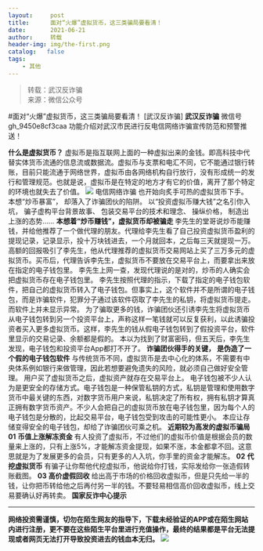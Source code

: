 ```yaml
---
layout:     post
title:      面对“火爆”虚拟货币，这三类骗局要看清！
date:       2021-06-21
author:     转载
header-img: img/the-first.png
catalog:   false
tags:
    - 其他
---
```


<blockquote><p>转载：武汉反诈骗<br>
来源：微信公众号</p></blockquote>

#面对“火爆”虚拟货币，这三类骗局要看清！
[武汉反诈骗]
**武汉反诈骗**
微信号gh_9450e8cf3caa
功能介绍对武汉市民进行反电信网络诈骗宣传防范和预警推送！

**什么是虚拟货币？**
虚拟币是指互联网上面的一种虚拟出来的金钱。即高科技中代替实体货币流通的信息流或数据流。虚拟币与支票和电汇不同，它不能通过银行转账，目前只能流通于网络世界，虚拟币由各网络机构自行放行，没有形成统一的发行和管理规范。也就是说，虚拟币是在特定的地方才有它的价值，离开了那个特定的环境也就失去了价值。
![]({{site.baseurl}}/postimg/vkBx0hKTMzeL60Gc14FMT6Xn1ab0eoBzT2UoDqMuGYgsKdCIh7SSt7j28JbRVHbkoVEf3GKzyJZv6KtxbwIicPg.jpeg)
电信网络诈骗
也开始向炙手可热的虚拟货币下手。
本想“炒币暴富”，
却落入了诈骗团伙的陷阱。
以“投资虚拟币赚大钱”之名引你入坑，
骗子虚构平台背景故事、
包装交易平台的技术和理念、
操纵价格，
制造出上涨的态势……
**本想着“炒币赚钱”，虚拟货币却被骗走**
李先生的堂哥说炒币能赚钱，并给他推荐了一个做代理的朋友。代理给李先生看了自己投资虚拟货币盈利的提现记录，记录显示，投十万块钱进去，一个月就回本，之后每三天就提现一万。
高额的回报吸引了李先生，他从代理推荐的虚拟货币交易网站上买了三万多元的虚拟货币。买币后，代理告诉李先生，虚拟货币不要放在交易平台上，而要拿出来放在指定的电子钱包里。
李先生上网一查，发现代理说的是对的，炒币的人确实会把虚拟货币存在电子钱包里。
李先生按照代理的指示，下载了指定的电子钱包软件，把自己的虚拟货币转入了电子钱包。但事实上，这个软件并不是所谓的电子钱包，而是诈骗软件，犯罪分子通过该软件窃取了李先生的私钥，将虚拟货币提走。而软件上并未显示异常。
为了骗取更多的钱，诈骗团伙还引诱李先生将虚拟货币从电子钱包转到另一个投资平台上，声称这样一笔钱就可以反复获利，以此诱骗投资者买入更多虚拟货币。这样，李先生的钱从假电子钱包转到了假投资平台，软件里显示的交易记录、余额都是假的。
本以为找到了财富密码，但五天后，李先生发现，电子钱包和投资平台App都打不开了。
**诈骗团伙得手的关键，**
**是伪造了一个假的电子钱包软件**
与传统货币不同，虚拟货币是去中心化的体系，不需要有中央体系例如银行来做管理，因此若想要避免遗失的风险，就必须自己做好安全管理。
用户买了虚拟货币之后，虚拟资产就存在交易平台上。
电子钱包被不少人认为是更安全的存储方式。电子钱包是一种保管私钥的方式，私钥是管理和使用数字货币中最关键的东西，对数字货币用户来说，私钥决定了所有权，拥有私钥才算真正拥有数字货币资产。不少人会把自己的虚拟货币放在电子钱包里，因为每个人的电子钱包是分散的，比起交易平台，电子钱包受到攻击的可能性更小。
本应让存储变得安全的电子钱包，却给了诈骗团伙可乘之机。
**近期较为高发的虚拟币骗局**
**01**
**币值上涨解冻资金**
有人投资了虚拟币，不过他们的虚拟币价值是根据会员的数量来上涨的，只有上涨5%，才能解冻资金提现，如果不涨，本金都拿不回。这意思就是为了发展更多的会员，只有更多的人入坑，你手里的资金才能解冻。
**02**
**代挖虚拟货币**
有骗子让你帮他代挖虚拟币，他说给你打钱，实际发给你一张造假转账截图。
**03**
**高价虚假回收**
给出高于市场的价格回收虚拟币，但是只先给一半的钱，让你把币转给他之后再付另一半的钱。不要轻易相信高价回收虚拟币，线上交易要确认好再转卖。
**国家反诈中心提示**
****
**网络投资需谨慎，切勿在陌生网友的指导下，下载未经验证的APP或在陌生网站内进行注册，更不要在这些陌生平台里进行充值操作，最终的结果都是平台无法提现或者网页无法打开导致投资进去的钱血本无归。**
![]({{site.baseurl}}/postimg/8wBAcE4t1v5Th5pbY4uKV96LwJolbibL555fdJqfnDLJzcDY30iamd7I5bic7IEib3toVpsNSQLdfcUqZEsyiaTjkoA.jpeg)
